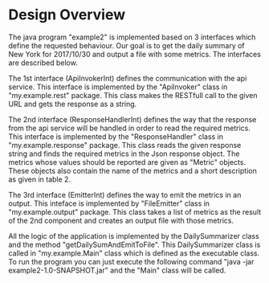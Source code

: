 Design Overview
================

The java program "example2" is implemented based on 3 interfaces which define the requested behaviour. Our goal is to get the daily summary of New York for 2017/10/30 and output a file with some metrics. The interfaces are described below.

The 1st interface (ApiInvokerInt) defines the communication with the api service. This interface is implemented by the "ApiInvoker" class in "my.example.rest" package. This class makes the RESTfull call to the given URL and gets the response as a string.

The 2nd interface (ResponseHandlerInt) defines the way that the response from the api service will be handled in order to read the required metrics. This interface is implemented by the "ResponseHandler" class in "my.example.response" package. This class reads the given response string and finds the required metrics in the Json response object. The metrics whose values should be reported are given as "Metric" objects. These objects also contain the name of the metrics and a short description as given in table 2.

The 3rd interface (EmitterInt) defines the way to emit the metrics in an output. This inteface is implemented by "FileEmitter" class in "my.example.output" package. This class takes a list of metrics as the result of the 2nd component and creates an output file with those metrics.

All the logic of the application is implemented by the DailySummarizer class and the method "getDailySumAndEmitToFile".
This DailySummarizer class is called in "my.example.Main" class which is defined as the executable class. To run the program you can just execute the following command "java -jar example2-1.0-SNAPSHOT.jar" and the "Main" class will be called.

